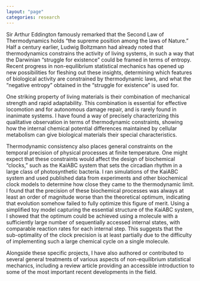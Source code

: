 ```yaml
---
layout: "page"
categories: research
---
```


Sir Arthur Eddington famously remarked that the Second Law of Thermodynamics holds “the supreme position among the laws of Nature.” Half a century earlier, Ludwig Boltzmann had already noted that thermodynamics constrains the activity of living systems, in such a way that the Darwinian “struggle for existence” could be framed in terms of entropy. Recent progress in non-equilibrium statistical mechanics has opened up new possibilities for fleshing out these insights, determining which features of biological activity are constrained by thermodynamic laws, and what the “negative entropy” obtained in the “struggle for existence” is used for.

One striking property of living materials is their combination of mechanical strength and rapid adaptability. This combination is essential for effective locomotion and for autonomous damage repair, and is rarely found in inanimate systems. I have found a way of precisely characterizing this qualitative observation in terms of thermodynamic constraints, showing how the internal chemical potential differences maintained by cellular metabolism can give biological materials their special characteristics.

Thermodynamic consistency also places general constraints on the temporal precision of physical processes at finite temperature. One might expect that these constraints would affect the design of biochemical “clocks,” such as the KaiABC system that sets the circadian rhythm in a large class of photosynthetic bacteria. I ran simulations of the KaiABC system and used published data from experiments and other biochemical clock models to determine how close they came to the thermodynamic limit. I found that the precision of these biochemical processes was always at least an order of magnitude worse than the theoretical optimum, indicating that evolution somehow failed to fully optimize this figure of merit. Using a simplified toy model capturing the essential structure of the KaiABC system, I showed that the optimum could be achieved using a molecule with a sufficiently large number of sequentially accessed internal states, with comparable reaction rates for each internal step. This suggests that the sub-optimality of the clock precision is at least partially due to the difficulty of implementing such a large chemical cycle on a single molecule. 

Alongside these specific projects, I have also authored or contributed to several general treatments of various aspects of non-equilibrium statistical mechanics, including a review article providing an accessible introduction to some of the most important recent developments in the field. 
